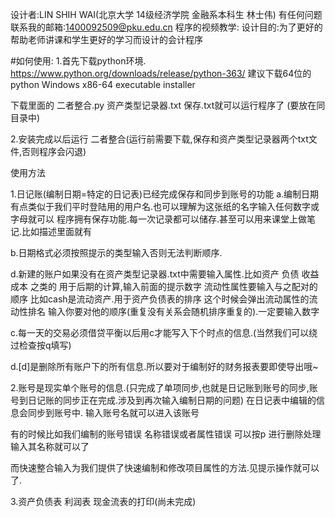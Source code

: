 设计者:LIN SHIH WAI(北京大学 14级经济学院 金融系本科生 林士伟)
有任何问题联系我的邮箱:1400092509@pku.edu.cn
程序的视频教学:
设计目的:为了更好的帮助老师讲课和学生更好的学习而设计的会计程序


#如何使用:
1.首先下载python环境.
https://www.python.org/downloads/release/python-363/
建议下载64位的python
Windows x86-64 executable installer

下载里面的 二者整合.py 资产类型记录器.txt 保存.txt就可以运行程序了 (要放在同目录中)

2.安装完成以后运行 二者整合(运行前需要下载,保存和资产类型记录器两个txt文件,否则程序会闪退)




使用方法

1.日记账(编制日期=特定的日记表)已经完成保存和同步到账号的功能
a.编制日期有点类似于我们平时登陆用的用户名.也可以理解为这张纸的名字输入任何数字或字母就可以
程序拥有保存功能.每一次记录都可以储存.甚至可以用来课堂上做笔记.比如描述里面就有

b.日期格式必须按照提示的类型输入否则无法判断顺序.

d.新建的账户如果没有在资产类型记录器.txt中需要输入属性.比如资产 负债 收益 成本 之类的 用于后期的计算,输入前面的提示数字
流动性属性要输入与之配对的顺序 比如cash是流动资产.用于资产负债表的排序
这个时候会弹出流动属性的流动性排名 输入你要对他的顺序(重复没有关系会随机排序重复的).一定要输入数字

c.每一天的交易必须借贷平衡以后用c才能写入下个时点的信息.(当然我们可以绕过检查按q填写)

d.[d]是删除所有账户下的所有信息.所以要对于编制好的财务报表要即使导出哦~






2.账号是现实单个账号的信息.(只完成了单项同步,也就是日记账到账号的同步,账号到日记账的同步正在完成.涉及到再次输入编制日期的问题)
在日记表中编辑的信息会同步到账号中.
输入账号名就可以进入该账号

有的时候比如我们编制的账号错误 名称错误或者属性错误 可以按p 进行删除处理 输入其名称就可以了

而快速整合输入为我们提供了快速编制和修改项目属性的方法.见提示操作就可以了.







3.资产负债表 利润表 现金流表的打印(尚未完成)